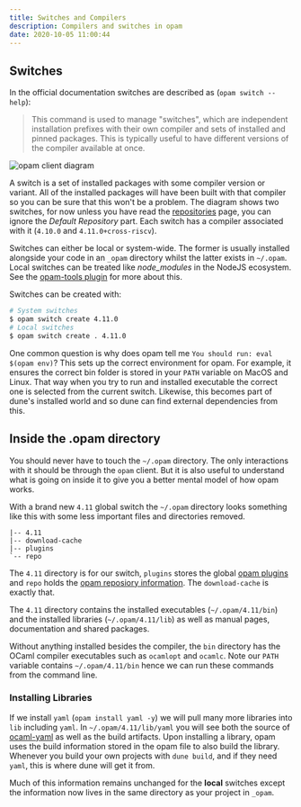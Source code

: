 ```yaml
---
title: Switches and Compilers
description: Compilers and switches in opam
date: 2020-10-05 11:00:44
---
```


## Switches 

In the official documentation switches are described as (`opam switch --help`): 

> This command is used to manage "switches", which are independent
installation prefixes with their own compiler and sets of installed and
pinned packages. This is typically useful to have different versions of
the compiler available at once.

![opam client diagram](/images/opam.v1.png)

A switch is a set of installed packages with some compiler version or variant. All of the installed packages will have been built with that compiler so you can be sure that this won't be a problem. The diagram shows two switches, for now unless you have read the [repositories](/pages/opam/repositories-and-pinning) page, you can ignore the *Default Repository* part. Each switch has a compiler associated with it (`4.10.0` and `4.11.0+cross-riscv`). 

Switches can either be local or system-wide. The former is usually installed alongside your code in an `_opam` directory whilst the latter exists in `~/.opam`. Local switches can be treated like *node_modules* in the NodeJS ecosystem. See the [opam-tools plugin](/pages/opam/plugins) for more about this.

Switches can be created with: 

```sh
# System switches 
$ opam switch create 4.11.0
# Local switches 
$ opam switch create . 4.11.0
```

One common question is why does opam tell me `You should run: eval $(opam env)`? This sets up the correct environment for opam. For example, it ensures the correct bin folder is stored in your `PATH` variable on MacOS and Linux. That way when you try to run and installed executable the correct one is selected from the current switch. Likewise, this becomes part of dune's installed world and so dune can find external dependencies from this.  

## Inside the .opam directory

You should never have to touch the `~/.opam` directory. The only interactions with it should be through the `opam` client. But it is also useful to understand what is going on inside it to give you a better mental model of how opam works. 

With a brand new `4.11` global switch the `~/.opam` directory looks something like this with some less important files and directories removed.  

```
|-- 4.11
|-- download-cache
|-- plugins
`-- repo
```

The `4.11` directory is for our switch, `plugins` stores the global [opam plugins](/pages/opam/plugins) and `repo` holds the [opam reposiory information](/pages/opam/repositories-and-pinning). The `download-cache` is exactly that. 

The `4.11` directory contains the installed executables (`~/.opam/4.11/bin`) and the installed libraries (`~/.opam/4.11/lib`) as well as manual pages, documentation and shared packages. 

Without anything installed besides the compiler, the `bin` directory has the OCaml compiler executables such as `ocamlopt` and `ocamlc`. Note our `PATH` variable contains `~/.opam/4.11/bin` hence we can run these commands from the command line.

### Installing Libraries

If we install `yaml` (`opam install yaml -y`) we will pull many more libraries into `lib` including `yaml`. In `~/.opam/4.11/lib/yaml` you will see both the source of [ocaml-yaml](https://github.com/avsm/ocaml-yaml) as well as the build artifacts. Upon installing a library, opam uses the build information stored in the opam file to also build the library. Whenever you build your own projects with `dune build`, and if they need `yaml`, this is where dune will get it from.

Much of this information remains unchanged for the **local** switches except the information now lives in the same directory as your project in `_opam`. 
